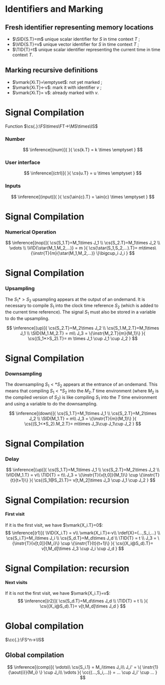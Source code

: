 <!------------------------------------------------------------------------------------------------------------>
# Identifiers and Marking

## Fresh identifier representing memory locations

- $\SID{S.T}=m$ unique scalar identifier for $S$ in time context $T$ ;
- $\VID{S.T}=v$ unique vector identifier for $S$ in time context $T$ ;
- $\TID{T}=t$ unique scalar identifier representing the current time in time context $T$.
  
## Marking recursive definitions

- $\vmark{Xi.T}=\emptyset$: not yet marked ; 
- $\vmark{Xi.T}<-v$: mark it with identifier $v$ ;
- $\vmark{Xi.T}= v$: already marked with $v$.


<!------------------------------------------------------------------------------------------------------------>
# Signal Compilation

Function $\cs{.}:\FS\times\FT->\MS\times\IS$

### Number

$$
\inference[(num)]{
}{
    \cs{k.T} = k \times \emptyset
}
$$ 

### User interface

$$
\inference[(ctrl)]{
}{
    \cs{u.T} = u \times \emptyset
}
$$ 

### Inputs

$$
\inference[(input)]{
}{
    \cs{\ain{c}.T} = \ain{c} \times \emptyset
}
$$ 

<!------------------------------------------------------------------------------------------------------------>
# Signal Compilation
### Numerical Operation
$$
\inference[(nop)]{
    \cs{S_1.T}=M_1\times J_1 \\
    \cs{S_2.T}=M_1\times J_2 \\
    \vdots \\
    \VID{\star(M_1,M_2,...)} = m
}{
    \cs{\star(S_1,S_2,...).T}= m\times\{\instr{T}{m}{\star(M_1,M_2,...)} \}\bigcup_i J_i
}
$$ 

# Signal Compilation
### Upsampling

The $S_1*>S_2$ upsampling appears at the output of an ondemand. It is necessary to compile $S_1$ into the clock time reference $S_2$ (which is added to the current time reference). The signal $S_1$ must also be stored in a variable to do the upsampling.

$$
\inference[(up)]{
    \cs{S_2.T}=M_2\times J_2 \\
    \cs{S_1.M_2.T}=M_1\times J_1 \\
    \SID{M_1.M_2.T} = m\\
    J_3 = \{\instr{M_2.T}{m}{M_1}\}
}{
    \cs{(S_1*>S_2).T}= m \times J_1 \cup J_1 \cup J_2
}
$$ 

<!------------------------------------------------------------------------------------------------------------>
# Signal Compilation
### Downsampling

The downsampling $S_1<*S_2$  appears at the entrance of an ondemand. This means that compiling $S_1<*S_2$ into the $M_2.T$ time environment (where $M_2$ is the compiled version of $S_2$) is like compiling $S_1$ into the $T$ time environment and using a variable to do the downsampling.  

$$
\inference[(down)]{
    \cs{S_1.T}=M_1\times J_1 \\
    \cs{S_2.T}=M_2\times J_2 \\
    \SID{M_1.T} = m\\
    J_3 = \{\instr{T}{m}{M_1}\}
}{
    \cs{(S_1<*S_2).M_2.T}= m\times J_3\cup J_1\cup J_2
}
$$ 

# Signal Compilation
### Delay

$$
\inference[(up)]{
    \cs{S_1.T}=M_1\times J_1 \\
    \cs{S_2.T}=M_2\times J_2 \\
    \VID{M_1.T} = v\\
    \TID{T} = t\\
    J_3 = \{\instr{T}{v[t,0]}{M_1}\} \cup \{\instr{T}{t}{t+1}\}
}{
    \cs{(S_1@S_2).T}= v[t,M_2]\times J_3 \cup J_1 \cup J_2
}
$$ 

<!------------------------------------------------------------------------------------------------------------>
# Signal Compilation: recursion

#### First visit
If it is the first visit, we have $\vmark{X_i.T}=0$:
$$
\inference[(r1)]{
    \VID{X_i.T} = v\\
    \vmark{X_i.T}<-v\\
    \rdef{X}=(...,S_i,...) \\
    \cs{S_i.T}=M_i\times J_i \\
    \cs{S_d.T}=M_d\times J_d \\
    \TID{T} = t \\
    J_3 = \{\instr{T}{v[t,0]}{M_i}\} \cup \{\instr{T}{t}{t+1}\}
}{
    \cs{(X_i@S_d).T}= v[t,M_d]\times J_3 \cup J_i \cup J_d
}
$$ 

<!------------------------------------------------------------------------------------------------------------>
# Signal Compilation: recursion

#### Next visits
If it is not the first visit, we have $\vmark{X_i.T}=v$:
$$
\inference[(r2)]{
    \cs{S_d.T}=M_d\times J_d \\
    \TID{T} = t \\
}{
    \cs{(X_i@S_d).T}= v[t,M_d]\times J_d
}
$$ 


<!------------------------------------------------------------------------------------------------------------>
# Global compilation

$\cc{.}:\FS^n->\IS$

## Global compilation
$$
\inference[(comp)]{
    \vdots\\
    \cs{S_i.1} = M_i\times J_i\\
    J_i' = \{ \instr{1}{\aout{i}}{M_i} \} \cup J_i\\
    \vdots
}{
    \cc{(...,S_i,...)} = ... \cup J_i' \cup ...
}
$$ 
